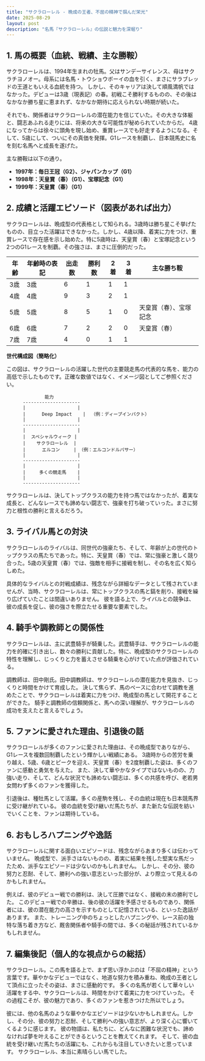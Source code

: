 ```yaml
---
title: "サクラローレル - 晩成の王者、不屈の精神で掴んだ栄光"
date: 2025-08-29
layout: post
description: "名馬『サクラローレル』の伝説と魅力を深堀り"
---
```


## 1. 馬の概要（血統、戦績、主な勝鞍）

サクラローレルは、1994年生まれの牡馬。父はサンデーサイレンス、母はサクラチヨノオー。母系には名馬・トウショウボーイの血を引く、まさにサラブレッドの王道ともいえる血統を持つ。  しかし、そのキャリアは決して順風満帆ではなかった。デビューは3歳（現表記）の春。初戦こそ勝利するものの、その後はなかなか勝ち星に恵まれず、なかなか期待に応えられない時期が続いた。

それでも、関係者はサクラローレルの潜在能力を信じていた。その大きな体躯と、闘志あふれる走りには、将来の大きな可能性が秘められていたからだ。  4歳になってからは徐々に頭角を現し始め、重賞レースでも好走するようになる。そして、5歳にして、ついにその真価を発揮。G1レースを制覇し、日本競馬史に名を刻む名馬へと成長を遂げた。

主な勝鞍は以下の通り。

* **1997年：毎日王冠（G2）、ジャパンカップ（G1）**
* **1998年：天皇賞（春）（G1）、宝塚記念（G1）**
* **1999年：天皇賞（春）（G1）**


## 2. 成績と活躍エピソード（図表があれば出力）

サクラローレルは、晩成型の代表格として知られる。3歳時は勝ち星こそ挙げたものの、目立った活躍はできなかった。しかし、4歳以降、着実に力をつけ、重賞レースで存在感を示し始めた。特に5歳時は、天皇賞（春）と宝塚記念という2つのG1レースを制覇。その強さは、まさに圧倒的だった。

| 年齢 | 年齢時の表記 | 出走数 | 勝利数 | 2着 | 3着 | 主な勝ち鞍 |
|---|---|---|---|---|---|---|
| 3歳 | 3歳 | 6 | 1 | 1 | 1 |  |
| 4歳 | 4歳 | 9 | 3 | 2 | 1 |  |
| 5歳 | 5歳 | 8 | 5 | 1 | 0 | 天皇賞（春）、宝塚記念 |
| 6歳 | 6歳 | 7 | 2 | 2 | 0 | 天皇賞（春） |
| 7歳 | 7歳 | 4 | 0 | 1 | 1 |  |


**世代構成図（簡略化）**

この図は、サクラローレルの活躍した世代の主要競走馬の代表的な馬を、能力の高低で示したものです。正確な数値ではなく、イメージ図としてご参照ください。

```
              能力
      ---------------------
      |                   |
      |      Deep Impact    |  （例：ディープインパクト）
      |                   |
      ---------------------
      |                   |
      |  スペシャルウィーク |
      |    サクラローレル  |
      |      エルコン     | （例：エルコンドルパサー）
      |                   |
      ---------------------
      |                   |
      |     多くの競走馬    |
      |                   |
      ---------------------
```

サクラローレルは、決してトップクラスの能力を持つ馬ではなかったが、着実な成長と、どんなレースでも諦めない闘志で、強豪を打ち破っていった。まさに努力と根性の勝利と言えるだろう。


## 3. ライバル馬との対決

サクラローレルのライバルは、同世代の強豪たち、そして、年齢が上の世代のトップクラスの馬たちであった。特に、天皇賞（春）では、常に強豪と激しく競り合った。5歳の天皇賞（春）では、強敵を相手に接戦を制し、その名を広く知らしめた。

具体的なライバルとの対戦成績は、残念ながら詳細なデータとして残されていませんが、当時、サクラローレルは、常にトップクラスの馬と鎬を削り、接戦を繰り広げていたことは間違いありません。  彼を語る上で、ライバルとの競争は、彼の成長を促し、彼の強さを際立たせる重要な要素でした。


## 4. 騎手や調教師との関係性

サクラローレルは、主に武豊騎手が騎乗した。武豊騎手は、サクラローレルの能力を的確に引き出し、数々の勝利に貢献した。特に、晩成型のサクラローレルの特性を理解し、じっくりと力を蓄えさせる騎乗を心がけていた点が評価されている。

調教師は、田中剛氏。田中調教師は、サクラローレルの潜在能力を見抜き、じっくりと時間をかけて育成した。  決して焦らず、馬のペースに合わせて調教を進めたことで、サクラローレルは着実に力をつけ、晩成型の馬として開花することができた。  騎手と調教師の信頼関係と、馬への深い理解が、サクラローレルの成功を支えたと言えるでしょう。


## 5. ファンに愛された理由、引退後の話

サクラローレルが多くのファンに愛された理由は、その晩成型でありながら、G1レースを複数回制覇したという輝かしい戦績にある。  3歳時からの苦労を乗り越え、5歳、6歳とピークを迎え、天皇賞（春）を2度制覇した姿は、多くのファンに感動と勇気を与えた。  また、決して華やかなタイプではないものの、力強い走り、そして、どんな状況でも諦めない闘志は、多くの共感を呼び、老若男女問わず多くのファンを獲得した。

引退後は、種牡馬として活躍。多くの産駒を残し、その血統は現在も日本競馬界に受け継がれている。  彼の血統を受け継いだ馬たちが、また新たな伝説を紡いでいくことを、ファンは期待している。


## 6. おもしろハプニングや逸話

サクラローレルに関する面白いエピソードは、残念ながらあまり多くは伝わっていません。  晩成型で、派手さはないものの、着実に結果を残した堅実な馬だったため、派手なエピソードは少ないのかもしれません。  しかし、その分、彼の努力と忍耐、そして、勝利への強い意志といった部分が、より際立って見えるのかもしれません。


例えば、彼のデビュー戦での勝利は、決して圧勝ではなく、接戦の末の勝利でした。  このデビュー戦での辛勝は、後の彼の活躍を予感させるものであり、関係者には、彼の潜在能力の高さを示すものとして記憶されている、といった逸話があります。  また、トレーニング中のちょっとしたハプニングや、レース前の独特な落ち着き方など、厩舎関係者や騎手の間では、多くの秘話が残されているかもしれません。


## 7. 編集後記（個人的な視点からの総括）

サクラローレル。この馬を語る上で、まず思い浮かぶのは「不屈の精神」という言葉です。華やかなデビューではなく、地道な努力を積み重ね、晩成の王者として頂点に立ったその姿は、まさに感動的です。  多くの名馬が若くして華々しい活躍をする中、サクラローレルは、時間をかけて着実に力をつけていった。  その過程こそが、彼の魅力であり、多くのファンを惹きつけた所以でしょう。

彼には、他の名馬のような華やかなエピソードは少ないかもしれません。しかし、その分、彼の努力と忍耐、そして勝利への強い意志が、より深く心に響いてくるように感じます。  彼の物語は、私たちに、どんなに困難な状況でも、諦めなければ夢を叶えることができるということを教えてくれます。  そして、彼の血統を受け継いだ馬たちの活躍にも、これからも注目していきたいと思っています。  サクラローレル、本当に素晴らしい馬でした。
